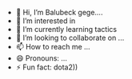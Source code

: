 - 👋 Hi, I’m Balubeck gege....
- 👀 I’m interested in 
- 🌱 I’m currently learning tactics
- 💞️ I’m looking to collaborate on ...
- 📫 How to reach me ...
- 😄 Pronouns: ...
- ⚡ Fun fact: dota2))

<!---
Balubeck/Balubeck is a ✨ special ✨ repository because its `README.md` (this file) appears on your GitHub profile.
You can click the Preview link to take a look at your changes.
--->
